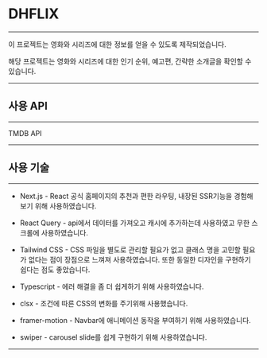 # DHFLIX

---

이 프로젝트는 영화와 시리즈에 대한 정보를 얻을 수 있도록 제작되었습니다.

해당 프로젝트는 영화와 시리즈에 대한 인기 순위, 예고편, 간략한 소개글을 확인할 수 있습니다.

---

## 사용 API

---

TMDB API

---

## 사용 기술

---

-   Next.js - React 공식 홈페이지의 추천과 편한 라우팅, 내장된 SSR기능을 경험해보기 위해 사용하였습니다.

-   React Query - api에서 데이터를 가져오고 캐시에 추가하는데 사용하였고 무한 스크롤에 사용하였습니다.

-   Tailwind CSS - CSS 파일을 별도로 관리할 필요가 없고 클래스 명을 고민할 필요가 없다는 점이 장점으로 느껴져 사용하였습니다. 또한 동일한 디자인을 구현하기 쉽다는 점도 좋았습니다.

-   Typescript - 에러 해결을 좀 더 쉽게하기 위해 사용하였습니다.

-   clsx - 조건에 따른 CSS의 변화를 주기위해 사용했습니다.

-   framer-motion - Navbar에 애니메이션 동작을 부여하기 위해 사용하였습니다.

-   swiper - carousel slide를 쉽게 구현하기 위해 사용하였습니다.

---
